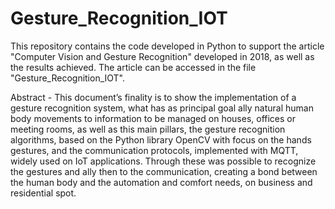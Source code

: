 # Gesture_Recognition_IOT

This repository contains the code developed in Python to support the article "Computer Vision and Gesture Recognition" developed in 2018, as well as the results achieved. The article can be accessed in the file "Gesture_Recognition_IOT".

Abstract - This document’s finality is to show the implementation of a gesture recognition system, what has as principal goal ally natural human body movements to information to be managed on houses, offices or meeting rooms, as well as this main pillars, the gesture recognition algorithms, based on the Python library OpenCV with focus on the hands gestures, and the communication protocols, implemented with MQTT, widely used on IoT applications. Through these was possible to recognize the gestures and ally then to the communication, creating a bond between the human body and the automation and comfort needs, on business and residential spot.
